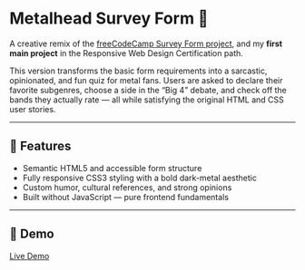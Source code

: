 # Metalhead Survey Form 🤘

A creative remix of the [freeCodeCamp Survey Form project](https://www.freecodecamp.org/), and my **first main project** in the Responsive Web Design Certification path.

This version transforms the basic form requirements into a sarcastic, opinionated, and fun quiz for metal fans. Users are asked to declare their favorite subgenres, choose a side in the “Big 4” debate, and check off the bands they actually rate — all while satisfying the original HTML and CSS user stories.

---

## 🧪 Features

- Semantic HTML5 and accessible form structure
- Fully responsive CSS3 styling with a bold dark-metal aesthetic
- Custom humor, cultural references, and strong opinions
- Built without JavaScript — pure frontend fundamentals

---

## 🎨 Demo

[Live Demo](https://codepen.io/Mike-MacDonagh/full/ByoZwao)

